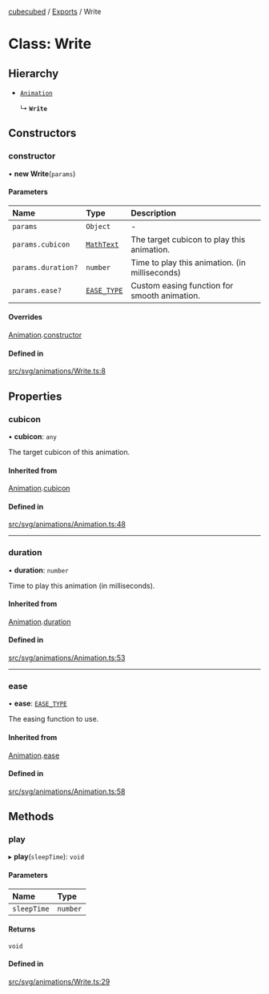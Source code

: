[cubecubed](/reference/README.md) / [Exports](/reference/modules.md) / Write

# Class: Write

## Hierarchy

- [`Animation`](/reference/classes/Animation.md)

  ↳ **`Write`**

## Constructors

### constructor

• **new Write**(`params`)

#### Parameters

| Name | Type | Description |
| :------ | :------ | :------ |
| `params` | `Object` | - |
| `params.cubicon` | [`MathText`](/reference/classes/MathText.md) | The target cubicon to play this animation. |
| `params.duration?` | `number` | Time to play this animation. (in milliseconds) |
| `params.ease?` | [`EASE_TYPE`](/reference/types/EASE_TYPE.md) | Custom easing function for smooth animation. |

#### Overrides

[Animation](/reference/classes/Animation.md).[constructor](/reference/classes/Animation.md#constructor)

#### Defined in

[src/svg/animations/Write.ts:8](https://github.com/imaphatduc/cubecubed/blob/0dc8d92/src/svg/animations/Write.ts#L8)

## Properties

### cubicon

• **cubicon**: `any`

The target cubicon of this animation.

#### Inherited from

[Animation](/reference/classes/Animation.md).[cubicon](/reference/classes/Animation.md#cubicon)

#### Defined in

[src/svg/animations/Animation.ts:48](https://github.com/imaphatduc/cubecubed/blob/0dc8d92/src/svg/animations/Animation.ts#L48)

___

### duration

• **duration**: `number`

Time to play this animation (in milliseconds).

#### Inherited from

[Animation](/reference/classes/Animation.md).[duration](/reference/classes/Animation.md#duration)

#### Defined in

[src/svg/animations/Animation.ts:53](https://github.com/imaphatduc/cubecubed/blob/0dc8d92/src/svg/animations/Animation.ts#L53)

___

### ease

• **ease**: [`EASE_TYPE`](/reference/types/EASE_TYPE.md)

The easing function to use.

#### Inherited from

[Animation](/reference/classes/Animation.md).[ease](/reference/classes/Animation.md#ease)

#### Defined in

[src/svg/animations/Animation.ts:58](https://github.com/imaphatduc/cubecubed/blob/0dc8d92/src/svg/animations/Animation.ts#L58)

## Methods

### play

▸ **play**(`sleepTime`): `void`

#### Parameters

| Name | Type |
| :------ | :------ |
| `sleepTime` | `number` |

#### Returns

`void`

#### Defined in

[src/svg/animations/Write.ts:29](https://github.com/imaphatduc/cubecubed/blob/0dc8d92/src/svg/animations/Write.ts#L29)
